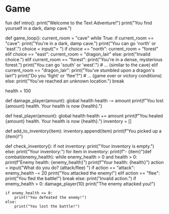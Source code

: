 # Game
fun
def intro():
    print("Welcome to the Text Adventure!")
    print("You find yourself in a dark, damp cave.")

def game_loop():
    current_room = "cave"
    while True:
        if current_room == "cave":
            print("You're in a dark, damp cave.")
            print("You can go 'north' or 'east'.")
            choice = input("> ")
            if choice == "north":
                current_room = "forest"
            elif choice == "east":
                current_room = "dragon_lair"
            else:
                print("Invalid choice.")
        elif current_room == "forest":
            print("You're in a dense, mysterious forest.")
            print("You can go 'south' or 'west'.")
            # ... (similar to the cave)
        elif current_room == "dragon_lair":
            print("You've stumbled upon a dragon's lair!")
            print("Do you 'fight' or 'flee'?")
            # ... (game over or victory conditions)
        else:
            print("You've reached an unknown location.")
            break

health = 100

def damage_player(amount):
    global health
    health -= amount
    print(f"You lost {amount} health. Your health is now {health}.")

def heal_player(amount):
    global health
    health += amount
    print(f"You healed {amount} health. Your health is now {health}.")
    inventory = []

def add_to_inventory(item):
    inventory.append(item)
    print(f"You picked up a {item}!")

def check_inventory():
    if not inventory:
        print("Your inventory is empty.")
    else:
        print("Your inventory:")
        for item in inventory:
            print(f"- {item}")def combat(enemy_health):
    while enemy_health > 0 and health > 0:
        print(f"Enemy health: {enemy_health}")
        print(f"Your health: {health}")
        action = input("What do you do? (attack/flee) ")
        if action == "attack":
            enemy_health -= 20
            print("You attacked the enemy!")
        elif action == "flee":
            print("You fled the battle!")
            break
        else:
            print("Invalid action.")
        if enemy_health > 0:
            damage_player(10)
            print("The enemy attacked you!")

    if enemy_health <= 0:
        print("You defeated the enemy!")
    else:
        print("You lost the battle!")
